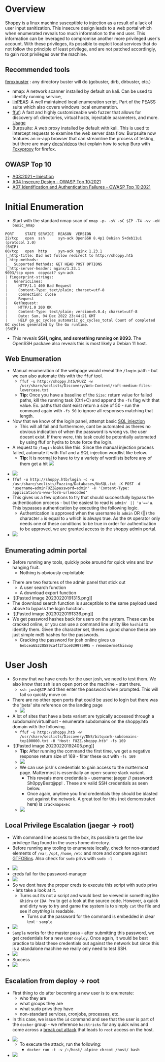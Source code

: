 # Overview
Shoppy is a linux machine susceptible to injection as a result of a lack of user input sanitization. This insecure design leads to a web portal which when enumerated reveals too much information to the end user. This information can be leveraged to compromise another more privileged user's account. With these privileges, its possible to exploit local services that do not follow the principle of least privilege, and are not patched accordingly, to gain root privileges over the machine. 

## Recommended tools
 [feroxbuster](https://github.com/epi052/feroxbuster) : any directory buster will do (gobuster, dirb, dirbuster, etc.)
- nmap: A network scanner installed by default on kali. Can be used to identify running service, 
- [linPEAS](https://github.com/carlospolop/PEASS-ng): A well maintained local enumeration script. Part of the PEASS suite which also covers windows local enumeration.
- [ffuf](https://www.kali.org/tools/ffuf/): A fast and highly customizeable web fuzzer that allows for discovery of: directories, virtual hosts, injectable parameters, and more. [Usage](https://github.com/ffuf/ffuf)
- Burpsuite: A web proxy installed by default with kali. This is used to intercept requests to examine the web server data flow. Burpsuite now features an in-app browser that can streamline the process of testing, but there are many [docs](https://null-byte.wonderhowto.com/how-to/use-burp-foxyproxy-easily-switch-between-proxy-settings-0196630/)/[videos](https://www.youtube.com/watch?v=iTm33Miymdg) that explain how to setup Burp with [Foxyproxy](https://addons.mozilla.org/en-US/firefox/addon/foxyproxy-standard/) for firefox.

## OWASP Top 10 

- [A03:2021 – Injection](https://owasp.org/Top10/A03_2021-Injection/)
- [A04 Insecure Design - OWASP Top 10:2021](https://owasp.org/Top10/A04_2021-Insecure_Design/)
- [A07 Identification and Authentication Failures - OWASP Top 10:2021](https://owasp.org/Top10/A07_2021-Identification_and_Authentication_Failures/)

# Initial Enumeration
- Start with the standard nmap scan of `nmap -p- -sV -sC $IP -T4 -vv -oN basic_nmap`
```nmap
PORT     STATE SERVICE  REASON  VERSION
22/tcp   open  ssh      syn-ack OpenSSH 8.4p1 Debian 5+deb11u1 (protocol 2.0)
(SNIP)
80/tcp   open  http     syn-ack nginx 1.23.1
|_http-title: Did not follow redirect to http://shoppy.htb
| http-methods: 
|_  Supported Methods: GET HEAD POST OPTIONS
|_http-server-header: nginx/1.23.1
9093/tcp open  copycat? syn-ack
| fingerprint-strings: 
|   GenericLines: 
|     HTTP/1.1 400 Bad Request
|     Content-Type: text/plain; charset=utf-8
|     Connection: close
|     Request
|   GetRequest: 
|     HTTP/1.0 200 OK
|     Content-Type: text/plain; version=0.0.4; charset=utf-8
|     Date: Sun, 04 Dec 2022 23:44:21 GMT
|     HELP go_gc_cycles_automatic_gc_cycles_total Count of completed GC cycles generated by the Go runtime.
(SNIP)
```
- This reveals **SSH, nginx, and something running on 9093**. The OpenSSH packave also reveals this is most likely a Debian 11 host.
## Web Enumeration
- Manual enumeration of the webpage would reveal the `/login` path - but we can also automate this with the `ffuf` tool.
	- `ffuf -u http://shoppy.htb/FUZZ -w /usr/share/seclists/Discovery/Web-Content/raft-medium-files-lowercase.txt`
	- **Tip:** Once you have a baseline of the `Size:` return value for failed paths, kill the running task (Ctrl+C) and append the `-fs` flag with that value. Ex. paths that dont exist return a size of 50 - run the command again with `-fs 50` to ignore all responses matching that length.
- Now that we know of the login panel, attempt basic [SQL injection](https://book.hacktricks.xyz/pentesting-web/sql-injection)
	- This will all fail and furthermore, cant be automated as theres no obvious indication of when the password is wrong vs. the user doesnt exist. If there were, this task could be potentially  automated by using ffuf or hydra to brute force the login.
- A request to `/login` looks like this. Since the manual injection process failed, automate it with ffuf and a SQL injection wordlist like below.
	- **Tip:** It is normal to have to try a variety of wordlists before any of them get a hit
![](Pasted%20image%2020221204165958.png)
* ![](Pasted%20image%2020221204165841.png)
* `ffuf -u http://shoppy.htb/login -c -w /usr/share/seclists/Fuzzing/Databases/NoSQL.txt -X POST -d 'username=adminFUZZ&password=admin' -H 'Content-Type: application/x-www-form-urlencoded'`
* This gives us a few options to try that should successfully bypass the authentication process - but the easiest to read is `admin' || 'a'=='a`. This bypasses authentication by executing the following logic.
	* Authentication is approved when the username is `admin` OR (||) the character `a` is equal to `a` which is always true. As the `OR` operator only needs one of these conditions to be true in order for authentication to be approved, we are granted access to the shoppy admin portal.
* ![](Pasted%20image%2020221204170128.png)

## Enumerating admin portal
- Before running any tools, quickly poke around for quick wins and low hanging fruit.
	- Nothing is obviously exploitable
* There are two features of the admin panel that stick out
	* A user search function
	* A download export function
* ![[Pasted image 20230220191315.png]]
* The download search function is susceptible to the same payload used above to bypass the login  function.
* ![[Pasted image 20230220191336.png]]
* We get password hashes back for users on the system. These can be cracked online, or you can use a command line utility like `hashid` to identify them. Given the character set, theres a good chance these are just simple md5 hashes for the passwords. 
	* Cracking the password for josh online gives us `6ebcea65320589ca4f2f1ce039975995` = `remembermethisway`

# User Josh
* So now that we have creds for the user josh, we need to test them. We also know that ssh is an open port on the machine - start there.
	* `ssh josh@$IP` and then enter the password when prompted. This will fail so quickly move on
* There are no other open ports that could be used to login but there was the 'beta' site reference on the landing page
	* ![](Pasted%20image%2020221204170757.png)
* A lot of sites that have a beta variant are typically accessed through a subdomain/virtualhost - enumerate subdomains on the shoppy.htb domain with the following.
	* `ffuf -u http://shoppy.htb -w /usr/share/seclists/Discovery/DNS/bitquark-subdomains-top100000.txt -H "Host: FUZZ.shoppy.htb" -fs 169`
* ![[Pasted image 20230220192405.png]]
	* **Tip:** After running the command the first time, we get a negative response return size of 169 - filter these out with `-fs 169`
	* ![](Pasted%20image%2020221204183037.png)
	* We can use josh's credentials to gain access to the mattermost page. Mattermost is essentially an open-source slack variant.
		* This reveals more credentials - username: jaeger // password: Sh0ppyBest@pp! . These are valid SSH credentials as seen below.
		* Once again, anytime you find credentials they should be blasted out against the network. A great tool for this (not demonstrated here) is `crackmapexec`
	* ![](Pasted%20image%2020221204183132.png)
## Local Privilege Escalation (jaegar -> root)
- With command line access to the box, its possible to get the low privilege flag found in the users home directory. 
- Before running any tooling to enumerate locally, check for non-standard elements of `/var`, `/opt`, `/home`, `/etc` and more and compare against [GTFOBins](https://gtfobins.github.io/). Also check for `sudo` privs with `sudo -l` 
* ![](Pasted%20image%2020221204183240.png)
* creds fail for the password-manager
* ![](Pasted%20image%2020221204183358.png)
* So we dont have the proper creds to execute this script with sudo privs - lets take a look at it.
	* Turns out its not a script and would best be viewed in something like `Ghidra` or `IDA Pro` to get a look at the source code. However, a quick and dirty way to try and game the system is to simply `cat` the file and see if *anything* is readable.
		* Turns out the password for the command is embedded in clear text - `sample`
* ![](Pasted%20image%2020221204183420.png)
* `Sample` works for the master pass - after submitting this password, we get credentials for a new user `deploy`. Once again, it would be best practice to blast these credentials out against the network but since this is a standalone machine we really only need to test SSH.
* ![](Pasted%20image%2020221204183513.png)
* Success
* ![](Pasted%20image%2020221204183547.png)

 ## Escalation from deploy -> root
 - First thing to do after becoming a new user is to enumerate:
	 - who they are
	 - what groups they are 
	 - what sudo privs they have
	 - non-standard services, cronjobs, processes, etc.
 - In this case, we issue the `id` command and see that the user is part of the `docker` group - we reference `hacktricks` for any quick wins and come across a [break out attack](https://book.hacktricks.xyz/linux-hardening/privilege-escalation/docker-breakout/docker-breakout-privilege-escalation) that leads to `root` access on the host. 
* ![](Pasted%20image%2020221204183624.png)
  - To execute the attack, run the following:
	  - `docker run -t -v /:/host/ alpine chroot /host/ bash`
* ![](Pasted%20image%2020221204183649.png)



